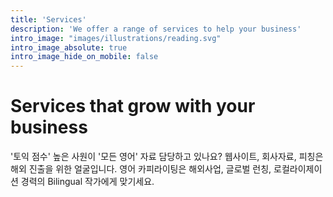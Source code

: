 ```yaml
---
title: 'Services'
description: 'We offer a range of services to help your business'
intro_image: "images/illustrations/reading.svg"
intro_image_absolute: true
intro_image_hide_on_mobile: false
---
```


# Services that grow with your business

'토익 점수' 높은 사원이 '모든 영어' 자료 담당하고 있나요? 웹사이트, 회사자료, 피칭은 해외 진출을 위한 얼굴입니다. 영어 카피라이팅은 해외사업, 글로벌 런칭, 로컬라이제이션 경력의 Bilingual 작가에게 맞기세요. 

